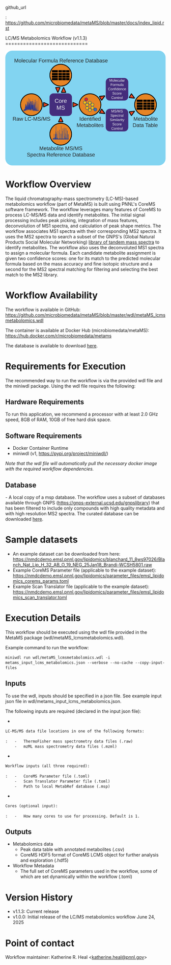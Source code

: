 github_url

:   <https://github.com/microbiomedata/metaMS/blob/master/docs/index_lipid.rst>

LC/MS Metabolomics Workflow (v1.1.3) ============================

![](lcms_metabolite_workflow.svg)

# Workflow Overview

The liquid chromatography-mass spectrometry (LC-MS)-based metabolomics
workflow (part of MetaMS) is built using PNNL's CoreMS software
framework. The workflow leverages many features of CoreMS to process
LC-MS/MS data and identify metabolites. The initial signal processing
includes peak picking, integration of mass features, deconvolution of
MS1 spectra, and calculation of peak shape metrics. The workflow
associates MS1 spectra with their corresponding MS2 spectra. It uses the
MS2 spectra to search a subset of the GNPS\'s (Global Natural Products
Social Molecular Networking) [library of tandem mass
spectra](https://gnps-external.ucsd.edu/gnpslibrary) to identify
metabolites. The workflow also uses the deconvoluted MS1 spectra to
assign a molecular formula. Each candidate metabolite assignment is
given two confidence scores: one for its match to the predicted
molecular formula based on the mass accuracy and fine isotopic structure
and a second for the MS2 spectral matching for filtering and selecting
the best match to the MS2 library.

# Workflow Availability

The workflow is available in GitHub:
<https://github.com/microbiomedata/metaMS/blob/master/wdl/metaMS_lcmsmetabolomics.wdl>

The container is available at Docker Hub (microbiomedata/metaMS):
<https://hub.docker.com/r/microbiomedata/metams>

The database is available to download
[here](https://nmdcdemo.emsl.pnnl.gov/metabolomics/databases/20250407_gnps_curated.msp).

# Requirements for Execution

The recommended way to run the workflow is via the provided wdl file and
the miniwdl package. Using the wdl file requires the following:

## Hardware Requirements

To run this application, we recommend a processor with at least 2.0 GHz
speed, 8GB of RAM, 10GB of free hard disk space.

## Software Requirements

-   Docker Container Runtime
-   miniwdl (v1, <https://pypi.org/project/miniwdl/>)

*Note that the wdl file will automatically pull the necessary docker
image with the required workflow dependencies.*

## Database

\- A local copy of a msp database. The workflow uses a subset of
databases available through GNPS
(<https://gnps-external.ucsd.edu/gnpslibrary>) that has been filtered to
include only compounds with high quality metadata and with high
resolution MS2 spectra. The curated database can be downloaded
[here](https://nmdcdemo.emsl.pnnl.gov/metabolomics/databases/20250407_gnps_curated.msp).

# Sample datasets

-   An example dataset can be downloaded from here:
    <https://nmdcdemo.emsl.pnnl.gov/lipidomics/blanchard_11_8ws97026/Blanch_Nat_Lip_H_32_AB_O_19_NEG_25Jan18_Brandi-WCSH5801.raw>
-   Example CoreMS Parameter file (applicable to the example dataset):
    <https://nmdcdemo.emsl.pnnl.gov/lipidomics/parameter_files/emsl_lipidomics_corems_params.toml>
-   Example Scan Translator file (applicable to the example dataset):
    <https://nmdcdemo.emsl.pnnl.gov/lipidomics/parameter_files/emsl_lipidomics_scan_translator.toml>

# Execution Details

This workflow should be executed using the wdl file provided in the
MetaMS package (wdl/metaMS_lcmsmetabolomics.wdl).

Example command to run the workflow:

``` 
miniwdl run wdl/metaMS_lcmsmetabolomics.wdl -i metams_input_lcms_metabolomics.json --verbose --no-cache --copy-input-files
```

## Inputs

To use the wdl, inputs should be specified in a json file. See example
input json file in wdl/metams_input_lcms_metabolomics.json.

The following inputs are required (declared in the input json file):

-   

    LC-MS/MS data file locations in one of the following formats:

    :   -   ThermoFisher mass spectrometry data files (.raw)
        -   mzML mass spectrometry data files (.mzml)

-   

    Workflow inputs (all three required):

    :   -   CoreMS Parameter file (.toml)
        -   Scan Translator Parameter file (.toml)
        -   Path to local MetabRef database (.msp)

-   

    Cores (optional input):

    :   -   How many cores to use for processing. Default is 1.

## Outputs

-   Metabolomics data
    -   Peak data table with annotated metabolites (.csv)
    -   CoreMS HDF5 format of CoreMS LCMS object for further analysis
        and exploration (.hdf5)
-   Workflow Metadata
    -   The full set of CoreMS parameters used in the workflow, some of
        which are set dynamically within the workflow (.toml)

# Version History

-   v1.1.3: Current release
-   v1.0.0: Initial release of the LC/MS metabolomics workflow June 24,
    2025

# Point of contact

Workflow maintainer: Katherine R. Heal \<<katherine.heal@pnnl.gov>\>
